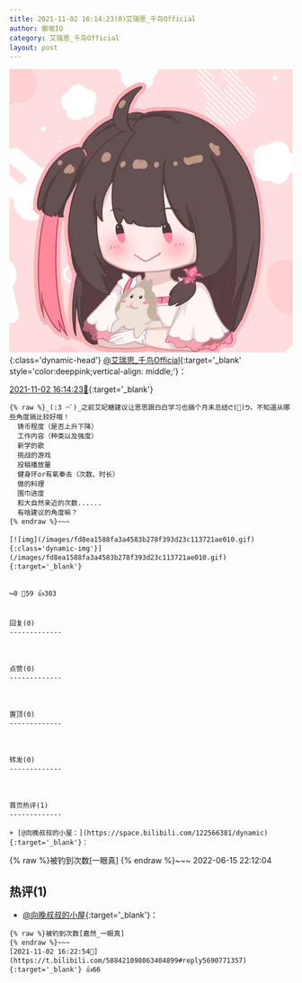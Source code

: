 ```yaml
---
title: 2021-11-02 16:14:23(0)艾瑞思_千鸟Official
author: 御坂IO
category: 艾瑞思_千鸟Official
layout: post
---
```


![img](/images/7e08840c56f251de28bdf766b647bd5fe9a5d50a.jpg){:class='dynamic-head'}
[@艾瑞思_千鸟Official](https://space.bilibili.com/1090010845/dynamic){:target='_blank' style='color:deeppink;vertical-align: middle;'}：

[2021-11-02 16:14:23🔗](https://t.bilibili.com/588421098063404899){:target='_blank'}

~~~
{% raw %}_(:3 ⌒ﾞ)_之前艾妃糖建议让思思跟白白学习也搞个月末总结ᕦ(🎃)ᕤ，不知道从哪些角度搞比较好哦！
  铸币程度（是否上升下降）
  工作内容（种类以及强度）
  新学的歌
  挑战的游戏
  投稿播放量
  健身环or有氧拳击（次数、时长）
  做的料理
  围巾进度
  和大自然亲近的次数......
  有啥建议的角度嘛？
{% endraw %}~~~

[![img](/images/fd8ea1588fa3a4583b278f393d23c113721ae010.gif){:class='dynamic-img'}](/images/fd8ea1588fa3a4583b278f393d23c113721ae010.gif){:target='_blank'}


↪️0 💬59 👍303


回复(0)
-------------



点赞(0)
-------------



置顶(0)
-------------



转发(0)
-------------



首页热评(1)
-------------

+ [@向晚叔叔的小屋：](https://space.bilibili.com/122566381/dynamic){:target='_blank'}：
~~~
{% raw %}被钓到次数[一眼真]
{% endraw %}~~~
2022-06-15 22:12:04


热评(1)
-------------

+ [@向晚叔叔的小屋](https://space.bilibili.com/122566381/dynamic){:target='_blank'}：
~~~
{% raw %}被钓到次数[嘉然_一眼真]
{% endraw %}~~~
[2021-11-02 16:22:54🔗](https://t.bilibili.com/588421098063404899#reply5690771357){:target='_blank'} 👍66


